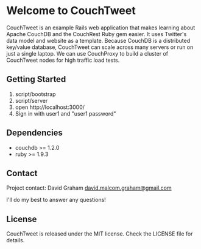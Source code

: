 # Welcome to CouchTweet

CouchTweet is an example Rails web application that makes learning about Apache CouchDB and the CouchRest Ruby gem easier.  It uses Twitter's data model and website as a template.  Because CouchDB is a distributed key/value database, CouchTweet can scale across many servers or run on just a single laptop.  We can use CouchProxy to build a cluster of CouchTweet nodes for high traffic load tests.

## Getting Started

1. script/bootstrap
2. script/server
3. open http://localhost:3000/
4. Sign in with user1 and "user1 password"

## Dependencies

* couchdb >= 1.2.0
* ruby >= 1.9.3

## Contact

Project contact: David Graham <david.malcom.graham@gmail.com>

I'll do my best to answer any questions!

## License

CouchTweet is released under the MIT license.  Check the LICENSE file for details.
